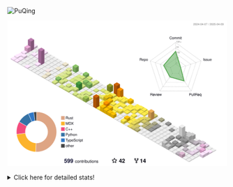 ![PuQing](https://user-images.githubusercontent.com/27223114/171565019-9a56fae6-b08b-421f-99db-7e830da42371.png)

![](./profile-3d-contrib/profile-season-animate.svg)

<details>
<summary>Click here for detailed stats!</summary>

<!--START_SECTION:waka-->
![Lines of code](https://img.shields.io/badge/From%20Hello%20World%20I%27ve%20Written-2.0%20million%20lines%20of%20code-blue)

**🐱 My GitHub Data** 

> 📦 440.4 kB Used in GitHub's Storage 
 > 
> 🏆 136 Contributions in the Year 2025
 > 
> 🚫 Not Opted to Hire
 > 
> 📜 45 Public Repositories 
 > 
> 🔑 33 Private Repositories 
 > 
**I'm an Early 🐤** 

```text
🌞 Morning                675 commits         ██░░░░░░░░░░░░░░░░░░░░░░░   08.07 % 
🌆 Daytime                3587 commits        ███████████░░░░░░░░░░░░░░   42.91 % 
🌃 Evening                1927 commits        ██████░░░░░░░░░░░░░░░░░░░   23.05 % 
🌙 Night                  2171 commits        ██████░░░░░░░░░░░░░░░░░░░   25.97 % 
```


📊 **This Week I Spent My Time On** 

```text
💬 Programming Languages: 
Other                    7 hrs 21 mins       ████░░░░░░░░░░░░░░░░░░░░░   16.36 % 
CLI                      6 hrs 44 mins       ████░░░░░░░░░░░░░░░░░░░░░   15.00 % 
TeX                      5 hrs 1 min         ███░░░░░░░░░░░░░░░░░░░░░░   11.19 % 
Markdown                 4 hrs 10 mins       ██░░░░░░░░░░░░░░░░░░░░░░░   09.30 % 
Searching                3 hrs 39 mins       ██░░░░░░░░░░░░░░░░░░░░░░░   08.14 % 

🔥 Editors: 
Arc                      16 hrs 13 mins      █████████░░░░░░░░░░░░░░░░   36.10 % 
VS Code                  13 hrs 29 mins      ████████░░░░░░░░░░░░░░░░░   30.04 % 
Ghostty                  6 hrs 44 mins       ████░░░░░░░░░░░░░░░░░░░░░   15.00 % 
Obsidian                 4 hrs 10 mins       ██░░░░░░░░░░░░░░░░░░░░░░░   09.30 % 
Telegram                 1 hr 57 mins        █░░░░░░░░░░░░░░░░░░░░░░░░   04.34 % 

💻 Operating System: 
Mac                      37 hrs 4 mins       █████████████████████░░░░   82.50 % 
WSL                      4 hrs 56 mins       ███░░░░░░░░░░░░░░░░░░░░░░   11.02 % 
Linux                    2 hrs 54 mins       ██░░░░░░░░░░░░░░░░░░░░░░░   06.48 % 
```


<!--END_SECTION:waka-->
</details>
